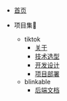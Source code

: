 <!-- docs/_sidebar.md -->

- [首页](/README.md)

- 项目集👷
  - tiktok
    - [关于](./md/项目集/tiktok/about.md)
    - [技术选型](./md/项目集/tiktok/技术选型.md)
    - [开发设计](./md/项目集/tiktok/开发设计.md)
    - [项目部署](./md/项目集/tiktok/部署.md)
  - blinkable
    - [后端文档](./md/项目集/blinkable/后端文档.md)
